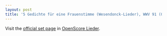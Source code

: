 ```yaml
---
layout: post
title: '5 Gedichte für eine Frauenstimme (Wesendonck-Lieder), WWV 91 (OpenScore Lieder Corpus)'
---
```


Visit the [official set page] in [OpenScore Lieder].

[official set page]: https://musescore.com/openscore-lieder-corpus/sets/5026081
[OpenScore Lieder]: https://musescore.com/openscore-lieder-corpus

